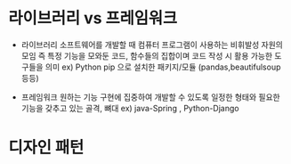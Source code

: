 # 라이브러리 vs 프레임워크

- 라이브러리
소프트웨어를 개발할 때 컴퓨터 프로그램이 사용하는 비휘발성 자원의 모임
즉 특정 기능을 모와둔 코드, 함수들의 집합이며 코드 작성 시 활용 가능한 도구들을 의미
ex) Python pip 으로 설치한 패키지/모듈 (pandas,beautifulsoup 등등)

- 프레임워크
원하는 기능 구현에 집중하여 개발할 수 있도록 일정한 형태와 필요한 기능을 갖추고 있는 골격, 뼈대
ex) java-Spring , Python-Django

# 디자인 패턴

